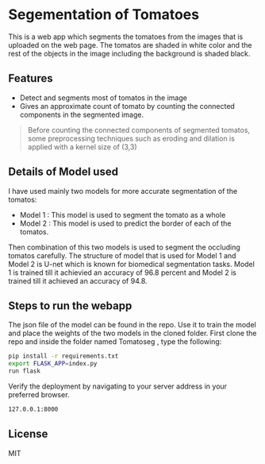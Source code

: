 # Segementation of Tomatoes

This is a web app which segments the tomatoes from the images that is uploaded on the web page. The tomatos are shaded in white color and the rest of the objects in the image including the background is shaded black.


## Features

- Detect and segments most of tomatos in the image
- Gives an approximate count of tomato by counting the connected components in the segmented image.

> Before counting the connected components of segmented tomatos,
> some preprocessing techniques such as eroding and dilation is 
> applied with a kernel size of (3,3)

## Details of Model used
I have used mainly two models for more accurate segmentation of the tomatos:
- Model 1 : This model is used to segment the tomato as a whole
- Model 2 : This model is used to predict the border of each of the tomatos.

Then combination of this two models is used to  segment the occluding tomatos carefully. The structure of model that is used for Model 1 and Model 2 is U-net which is known for biomedical segmentation tasks. Model 1 is trained till it achievied an accuracy of 96.8 percent and Model 2 is trained till it achieved an accuracy of 94.8.

## Steps to run the webapp 
The json file of the model can be found in the repo. Use it to train the model and place the weights of the two models in the cloned folder.
First clone the repo and inside the folder named Tomatoseg , type the following:
```sh
pip install -r requirements.txt
export FLASK_APP=index.py
run flask
```


Verify the deployment by navigating to your server address in
your preferred browser.

```sh
127.0.0.1:8000
```

## License

MIT
